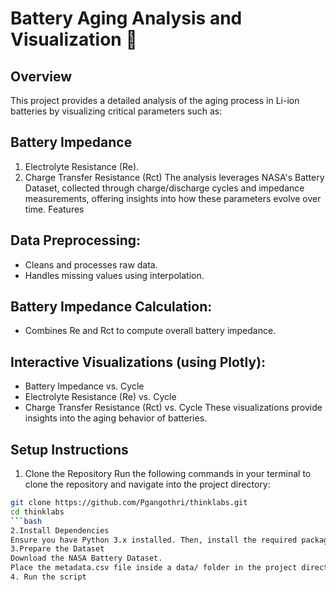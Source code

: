 # Battery Aging Analysis and Visualization 🚀
## Overview
This project provides a detailed analysis of the aging process in Li-ion batteries by visualizing critical parameters such as:

## Battery Impedance
1. Electrolyte Resistance (Re).
2. Charge Transfer Resistance (Rct)
The analysis leverages NASA's Battery Dataset, collected through charge/discharge cycles and impedance measurements, offering insights into how these parameters evolve over time.
Features

## Data Preprocessing:

- Cleans and processes raw data.
- Handles missing values using interpolation.
## Battery Impedance Calculation:
- Combines Re and Rct to compute overall battery impedance.
## Interactive Visualizations (using Plotly):
- Battery Impedance vs. Cycle
- Electrolyte Resistance (Re) vs. Cycle
- Charge Transfer Resistance (Rct) vs. Cycle
These visualizations provide insights into the aging behavior of batteries.
## Setup Instructions
1. Clone the Repository
Run the following commands in your terminal to clone the repository and navigate into the project directory:
```bash
git clone https://github.com/Pgangothri/thinklabs.git
cd thinklabs
```bash
2.Install Dependencies
Ensure you have Python 3.x installed. Then, install the required packages:
3.Prepare the Dataset
Download the NASA Battery Dataset.
Place the metadata.csv file inside a data/ folder in the project directory.
4. Run the script


